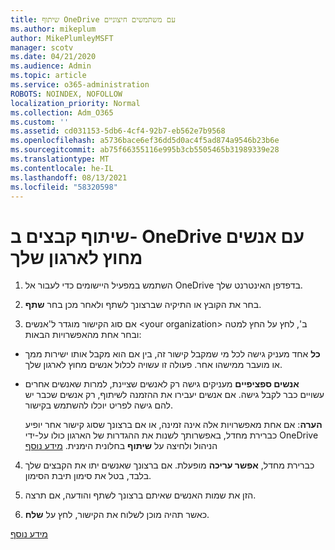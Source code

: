 ```yaml
---
title: שיתוף OneDrive עם משתמשים חיצוניים
ms.author: mikeplum
author: MikePlumleyMSFT
manager: scotv
ms.date: 04/21/2020
ms.audience: Admin
ms.topic: article
ms.service: o365-administration
ROBOTS: NOINDEX, NOFOLLOW
localization_priority: Normal
ms.collection: Adm_O365
ms.custom: ''
ms.assetid: cd031153-5db6-4cf4-92b7-eb562e7b9568
ms.openlocfilehash: a5736bace6ef36dd5d0ac4f5ad874a9546b23b6e
ms.sourcegitcommit: ab75f66355116e995b3cb5505465b31989339e28
ms.translationtype: MT
ms.contentlocale: he-IL
ms.lasthandoff: 08/13/2021
ms.locfileid: "58320598"
---
```

# <a name="share-files-in-onedrive-with-people-outside-your-organization"></a>שיתוף קבצים ב- OneDrive עם אנשים מחוץ לארגון שלך

1. השתמש במפעיל היישומים כדי לעבור אל OneDrive בדפדפן האינטרנט שלך. 
    
2. בחר את הקובץ או התיקיה שברצונך לשתף ולאחר מכן בחר **שתף**. 
    
3. אם סוג הקישור מוגדר ל'אנשים \<your organization\> ב', לחץ על החץ למטה ובחר אחת מהאפשרויות הבאות: 
    
  - **כל** אחד מעניק גישה לכל מי שמקבל קישור זה, בין אם הוא מקבל אותו ישירות ממך או מועבר ממישהו אחר. פעולה זו עשויה לכלול אנשים מחוץ לארגון שלך. 
    
  - **אנשים ספציפיים** מעניקים גישה רק לאנשים שציינת, למרות שאנשים אחרים עשויים כבר לקבל גישה. אם אנשים יעבירו את ההזמנה לשיתוף, רק אנשים שכבר יש להם גישה לפריט יוכלו להשתמש בקישור. 
    
    **הערה**: אם אחת מאפשרויות אלה אינה זמינה, או אם ברצונך שסוג קישור אחר יופיע כברירת מחדל, באפשרותך לשנות את ההגדרות של הארגון כולו על-ידי OneDrive הניהול ולחיצה על **שיתוף** בחלונית הימנית. [מידע נוסף](https://go.microsoft.com/fwlink/?linkid=871961)
  
4. כברירת מחדל, **אפשר עריכה** מופעלת. אם ברצונך שאנשים יתו את הקבצים שלך בלבד, בטל את סימון תיבת הסימון. 
    
5. הזן את שמות האנשים שאיתם ברצונך לשתף והודעה, אם תרצה.
    
6. כאשר תהיה מוכן לשלוח את הקישור, לחץ על **שלח**. 
    
[מידע נוסף](https://go.microsoft.com/fwlink/?linkid=871861)
  

